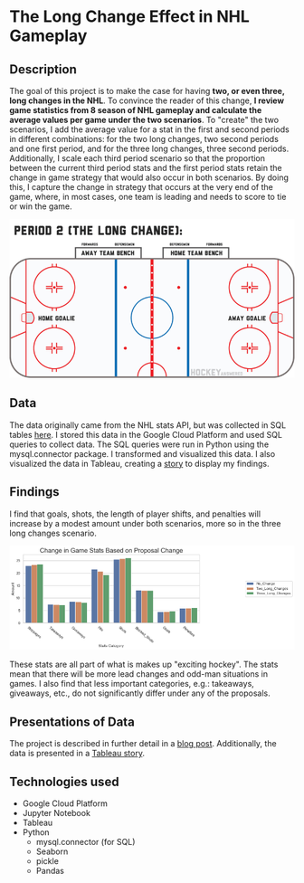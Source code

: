 # The Long Change Effect in NHL Gameplay

## Description
The goal of this project is to make the case for having **two, or even three, long changes in the NHL**. To convince the reader of this change, **I review game statistics from 8 season of NHL gameplay and calculate the average values per game under the two scenarios**. To "create" the two scenarios, I add the average value for a stat in the first and second periods in different combinations: for the two long changes, two second periods and one first period, and for the three long changes, three second periods. Additionally, I scale each third period scenario so that the proportion between the current third period stats and the first period stats retain the change in game strategy that would also occur in both scenarios. By doing this, I capture the change in strategy that occurs at the very end of the game, where, in most cases, one team is leading and needs to score to tie or win the game.

![Graphic showing the long change in hockey](./images/Long-Change-Rink-Graphic.png)

## Data 
The data originally came from the NHL stats API, but was collected in SQL tables [here](https://www.kaggle.com/martinellis/nhl-game-data). I stored this data in the Google Cloud Platform and used SQL queries to collect data. The SQL queries were run in Python using the mysql.connector package. I transformed and visualized this data. I also visualized the data in Tableau, creating a [story](https://public.tableau.com/profile/greg.feliu#!/vizhome/NHL_proposal_story/ExtendingtheLongChangeNHLProposal) to display my findings. 

## Findings
I find that goals, shots, the length of player shifts, and penalties will increase by a modest amount under both scenarios, more so in the three long changes scenario. 

![Bar chart showing differences in average game stats](./images/Change_in_Game_Stats_Plot.png)

These stats are all part of what is makes up "exciting hockey". The stats mean that there will be more lead changes and odd-man situations in games. I also find that less important categories, e.g.: takeaways, giveaways, etc., do not significantly differ under any of the proposals. 

## Presentations of Data 
The project is described in further detail in a [blog post](https://gregfeliu.medium.com/is-it-time-to-increase-the-use-of-the-long-change-in-hockey-a-proposal-for-the-nhl-132a7a3dd894). Additionally, the data is presented in a [Tableau story](https://public.tableau.com/profile/greg.feliu#!/vizhome/NHL_proposal_story/ExtendingtheLongChangeNHLProposal).

## Technologies used
- Google Cloud Platform
- Jupyter Notebook
- Tableau
- Python 
    - mysql.connector (for SQL)
    - Seaborn
    - pickle 
    - Pandas
